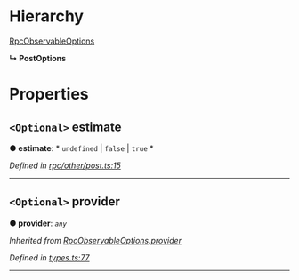 

# Hierarchy

 [RpcObservableOptions](_types_.rpcobservableoptions.md)

**↳ PostOptions**

# Properties

<a id="estimate"></a>

## `<Optional>` estimate

**● estimate**: * `undefined` &#124; `false` &#124; `true`
*

*Defined in [rpc/other/post.ts:15](https://github.com/paritytech/js-libs/blob/059d368/packages/light.js/src/rpc/other/post.ts#L15)*

___
<a id="provider"></a>

## `<Optional>` provider

**● provider**: *`any`*

*Inherited from [RpcObservableOptions](_types_.rpcobservableoptions.md).[provider](_types_.rpcobservableoptions.md#provider)*

*Defined in [types.ts:77](https://github.com/paritytech/js-libs/blob/059d368/packages/light.js/src/types.ts#L77)*

___

